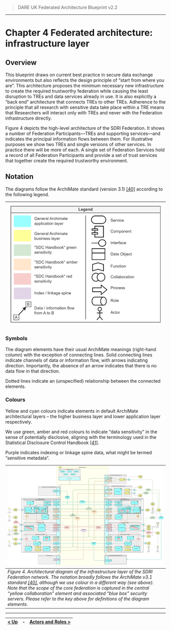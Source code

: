 > DARE UK Federated Architecture Blueprint  v2.2
----

# Chapter 4 Federated architecture: infrastructure layer
## Overview

This blueprint draws on current best practice in secure data exchange environments but also reflects the design principle of “start from where you are”. This architecture proposes the minimum necessary new infrastructure to create the required trustworthy federation while causing the least disruption to TREs and data services already in use. It is also explicitly a “back end” architecture that connects TREs to other TREs. Adherence to the principle that all research with sensitive data take place within a TRE means that Researchers will interact only with TREs and never with the Federation infrastructure directly.

Figure 4 depicts the high-level architecture of the SDRI Federation. It shows a number of Federation Participants—TREs and supporting services—and indicates the principal information flows between them. For illustrative purposes we show two TREs and single versions of other services. In practice there will be more of each. A single set of Federation Services hold a record of all Federation Participants and provide a set of trust services that together create the required trustworthy environment.

## Notation
The diagrams follow the ArchiMate standard (version 3.1) [[40]](../References.md#ref-40) according to the following legend.

| ![Legend](../assets/images/federation-2-legend.png) |
| ---- |


### Symbols
The diagram elements have their usual ArchiMate meanings (right-hand column) with the exception of connecting lines.
Solid connecting lines indicate channels of data or information flow, with arrows indicating direction. Importantly, the absence of an arrow indicates that there is no data flow in that direction.

Dotted lines indicate an (unspecified) relationship between the connected elements. 

### Colours

Yellow and cyan colours indicate elements in default ArchiMate architectural layers – the higher business layer and lower application layer respectively.

We use green, amber and red colours to indicate “data sensitivity” in the sense of potentially disclosive, aligning with the terminology used in the Statistical Disclosure Control Handbook [[41]](../References.md#ref-41).

Purple indicates indexing or linkage spine data, what might be termed “sensitive metadata”.

| [![Architecture](../assets/images/federation-2-TRE_Federation_v2.0.jpg)](../assets/images/federation-2-TRE_Federation_v2.0.jpg) |
| ---- |
| _Figure 4. Architectural diagram of the infrastructure layer of the SDRI Federation network. The notation broadly follows the ArchiMate v3.1 standard [[40]](../References.md#ref-40), although we use colour in a different way (see above). Note that the scope of the core federation is captured in the central “yellow collaboration” element and associated “blue box” security servers. Please refer to the key above for definitions of the diagram elements._ |


----

| [< Up](../) | - | [Actors and Roles >](4_2_Actors_And_Roles.md) |
| ---- | ---- | ---- |

